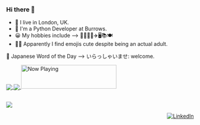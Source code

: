 ### Hi there 👋

- 📍️ I live in London, UK.  
- 🏢️ I'm a Python Developer at Burrows.  
- 😀️ My hobbies include --> 🏊‍♀️️🏃‍♀️️✈️🖥️📚️🍽️  
- 🤷‍♀️️ Apparently I find emojis cute despite being an actual adult.  

<!-- japanese_wotd starts -->
💬 Japanese Word of the Day --> いらっしゃいませ: welcome.
<!-- japanese_wotd ends -->

<!-- github_stats starts -->
<a href="https://github.com/anuraghazra/github-readme-stats">
  <img align="center" src="https://github-readme-stats.vercel.app/api?username=bethanHutt&count_private=true?&theme=synthwave&hide=prs,contribs,issues&show_icons=true" />
</a>
<a href="https://github.com/anuraghazra/github-readme-stats">
  <img align="center" src="https://github-readme-stats.vercel.app/api/top-langs/?username=bethanHutt&count_private=true?&theme=synthwave" />
</a>
<!-- github_stats ends -->

<!-- spotify_wdgt_starts -->
<a href="https://now-playing-profile-nu.vercel.app/now-playing?open">
    <img src="https://now-playing-profile-nu.vercel.app/now-playing" width="256" height="64" alt="Now Playing">
</a>
<!-- spotify_wdgt_ends -->

<!-- codewars_badge_starts -->
<br><a href="https://www.codewars.com/users/bethan157">
	<img src="https://www.codewars.com/users/bethan157/badges/small"></a>
<!-- codewars_badge_ends -->

<!-- linkedin_badge_starts -->

<p align="right">
	<a href="https://www.linkedin.com/in/bethan-hutt-180b8722/"><img src="https://img.shields.io/badge/LinkedIn--_.svg?style=social&logo=linkedin" alt="LinkedIn"></a>
</p>
<!-- linkedin_badge_ends -->

<!-- 
Thanks to https://github.com/simonw for the inspiration and the shamelessly reused regex pattern
Thanks to https://github.com/JoshLmao/now-playing-profile and https://github.com/natemoo-re/natemoo-re for the Spotify Widget
--!>

